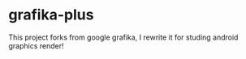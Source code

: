 # grafika-plus
This project forks from google grafika, I rewrite it for studing android graphics render!
